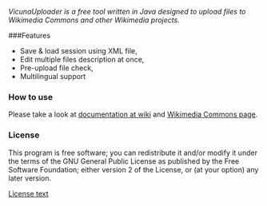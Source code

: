 _VicunaUploader is a free tool written in Java designed to upload files to Wikimedia Commons and other Wikimedia projects._

###Features
* Save & load session using XML file,
* Edit multiple files description at once,
* Pre-upload file check,
* Multilingual support

### How to use
Please take a look at [documentation at wiki](https://github.com/yarl/vicuna/wiki) and [Wikimedia Commons page](http://commons.wikimedia.org/wiki/User:Yarl/VicunaUploader).

### License
This program is free software; you can redistribute it and/or modify it under the terms of the GNU General Public License as published by the Free Software Foundation; either version 2 of the License, or (at your option) any later version.

[License text](http://www.gnu.org/licenses/gpl.txt)